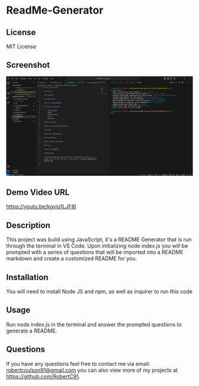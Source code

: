# ReadMe-Generator

## License

MIT License

## Screenshot

![Alt text](<02-Challenge/Develop/images/README Generator.png>)

## Demo Video URL

https://youtu.be/kpviq1LJF8I

## Description

This project was build using JavaScript, it's a README Generator that is run through the terminal in VS Code. Upon initializing node index.js you will be prompted with a series of questions that will be imported into a README markdown and create a customized README for you.

## Installation

You will need to install Node JS and npm, as well as inquirer to run this code

## Usage

Run node index.js in the terminal and answer the prompted questions to generate a README.

## Questions

If you have any questions feel free to contact me via email: robertcoulson91@gmail.com you can also view more of my projects at https://github.com/RobertC91.
